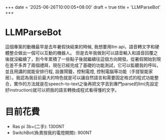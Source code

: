 +++
date = '2025-06-26T10:00:05+08:00'
draft = true
title = 'LLMParseBot'
+++

# LLMParseBot
  這個專案的動機最早是去年暑假快結束的時候, 我想要用llm api，語音轉文字和硬體整合做出一個可以互動的機器人。
但是去年我做到可以語音輸入和語音回覆之後就沒繼續了，到今年累積了一些點子後就繼續往這個方向開發。從暑假開始到現在差不多弄了兩個禮拜，現在已經完成了基礎的功能測試，它可以監聽我的呼叫，並且用講的就能安排行程, 設置鬧鐘，控制電燈, 控制電腦等功能（手搓智能家居）。我認為我目前最大的特色就是可以讓自然語言和需要固定格式的程式功能整合，實作的方法就是在speech-to-text之後再把文字丟到專門parse的llm(先設定好instruction)就可以把我的語言轉換成程式看得懂的文字。
# 目前花費
- Ras pi 3b+(二手): 1300NT
- SwitchBot(負責按我的電燈開關): 900NT


